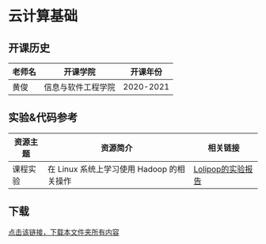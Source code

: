 # 云计算基础

## 开课历史

老师名|开课学院|开课年份
---|---|---
黄俊|信息与软件工程学院|2020-2021

## 实验&代码参考

资源主题|资源简介|相关链接
---|---|---
课程实验|在 Linux 系统上学习使用 Hadoop 的相关操作|[Lolipop的实验报告](https://github.com/LolipopJ/coursework-repo/tree/master/pdf-%E4%BA%91%E8%AE%A1%E7%AE%97%E5%9F%BA%E7%A1%80)

## 下载

[点击该链接，下载本文件夹所有内容](https://xovee.github.io/gitzip/?https://github.com/Xovee/uestc-course/tree/master/课程目录/云计算基础)
